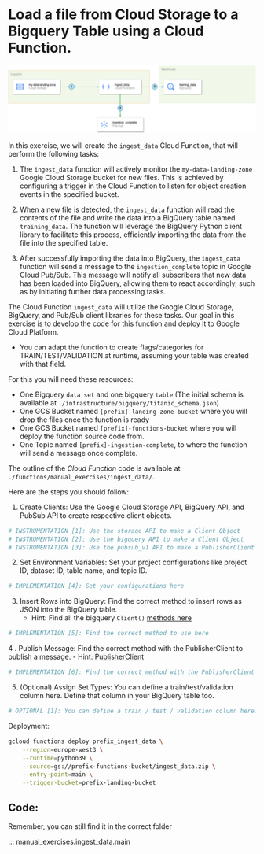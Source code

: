 # Load a file from Cloud Storage to a Bigquery Table using a Cloud Function.

![ingestion-architecture](../resources/part_1/ingestion.png)

In this exercise, we will create the `ingest_data` Cloud Function, that will perform the following tasks:

1. The `ingest_data` function will actively monitor the `my-data-landing-zone` Google Cloud Storage bucket for new files. This is achieved by configuring a trigger in the Cloud Function to listen for object creation events in the specified bucket.

2. When a new file is detected, the `ingest_data` function will read the contents of the file and write the data into a BigQuery table named `training_data`. The function will leverage the BigQuery Python client library to facilitate this process, efficiently importing the data from the file into the specified table.

3. After successfully importing the data into BigQuery, the `ingest_data` function will send a message to the `ingestion_complete` topic in Google Cloud Pub/Sub. This message will notify all subscribers that new data has been loaded into BigQuery, allowing them to react accordingly, such as by initiating further data processing tasks.

The Cloud Function `ingest_data` will utilize the Google Cloud Storage, BigQuery, and Pub/Sub client libraries for these tasks. Our goal in this exercise is to develop the code for this function and deploy it to Google Cloud Platform.


- You can adapt the function to create flags/categories for TRAIN/TEST/VALIDATION at runtime, assuming your table was created with that field.

For this you will need these resources:

* One Bigquery `data set` and one bigquery `table` (The initial schema is available at `./infrastructure/bigquery/titanic_schema.json`)
* One GCS Bucket named `[prefix]-landing-zone-bucket` where you will drop the files once the function is ready
* One GCS Bucket named `[prefix]-functions-bucket` where you will deploy the function source code from.
* One Topic named `[prefix]-ingestion-complete`, to where the function will send a message once complete.

The outline of the *Cloud Function* code is available at `./functions/manual_exercises/ingest_data/`.

Here are the steps you should follow:

1. Create Clients: Use the Google Cloud Storage API, BigQuery API, and PubSub API to create respective client objects.

```python
# INSTRUMENTATION [1]: Use the storage API to make a Client Object
# INSTRUMENTATION [2]: Use the bigquery API to make a Client Object
# INSTRUMENTATION [3]: Use the pubsub_v1 API to make a PublisherClient Object
```

2. Set Environment Variables: Set your project configurations like project ID, dataset ID, table name, and topic ID.

```python
# IMPLEMENTATION [4]: Set your configurations here
```

3. Insert Rows into BigQuery: Find the correct method to insert rows as JSON into the BigQuery table.
   - Hint: Find all the bigquery `Client()` [methods here](https://cloud.google.com/python/docs/reference/bigquery/latest/google.cloud.bigquery.client.Client)

```python
# IMPLEMENTATION [5]: Find the correct method to use here
``` 
4 . Publish Message: Find the correct method with the PublisherClient to publish a message.
    - Hint: [PublisherClient](https://cloud.google.com/python/docs/reference/pubsublite/latest/google.cloud.pubsublite.cloudpubsub.publisher_client.PublisherClient#google_cloud_pubsublite_cloudpubsub_publisher_client_PublisherClient_publish)

```python
# IMPLEMENTATION [6]: Find the correct method with the PublisherClient to publish a message
```


5. (Optional) Assign Set Types: You can define a train/test/validation column here. Define that column in your BigQuery table too.

```python
# OPTIONAL [1]: You can define a train / test / validation column here. Define that column in your BigQuery table too.
```

Deployment:

```bash
gcloud functions deploy prefix_ingest_data \
    --region=europe-west3 \
    --runtime=python39 \
    --source=gs://prefix-functions-bucket/ingest_data.zip \
    --entry-point=main \
    --trigger-bucket=prefix-landing-bucket
```


## Code:

Remember, you can still find it in the correct folder

::: manual_exercises.ingest_data.main

